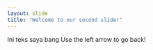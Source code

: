 ```yaml
---
layout: slide
title: "Welcome to our second slide!"
---
```

Ini teks saya bang
Use the left arrow to go back!
